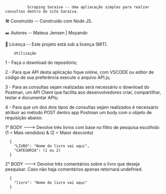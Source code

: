               Scraping Saraiva -- Uma apliacação simples para realzar consultas dentro do site Saraiva.
                         
🛠️ Construído -- Construido com Node JS.

✒️ Autores -- Mateus Jensen | Moyando

📄 Licença -- Este projeto está sob a licença (MIT).

        Utilização

1 - Faça o download do repositório;

2 - Para que API desta aplicação fique online, com VSCODE ou editor de código de sua preferência execute o arquivo API.js;

3 - Para as consultas sejam realizadas será necessário o download do Postman, um API Client que facilita aos desenvolvedores criar, compartilhar, testar e documentar APIs;

4 - Para que um dos dois tipos de consultas sejam realizados é necessário atribuir ao método POST dentro app Postman um body com o objeto de requisição abaixo:

  1° BODY ---> Devolve três livros com base no filtro de pesquisa escolhido (1 = Mais vendidos) & (2 = Maior desconto)
  
      {
        "LIVRO": "Nome do livro vai aqui",
        "CATEGORIA": (1 ou 2)
      }
      
  2° BODY ---> Devolve três comentários sobre o livro que deseja pesquisar. Caso não haja comentários apenas retornará undefined.
  
      {
        "livro": "Nome do livro vai aqui"
      }
